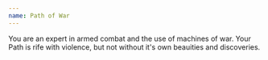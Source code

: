 ```yaml
---
name: Path of War
---
```

You are an expert in armed combat and the use of machines of war. Your Path is rife with violence, but not without
it's own beauities and discoveries.
